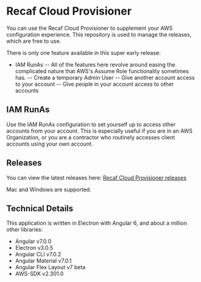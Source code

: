 # Recaf Cloud Provisioner

You can use the Recaf Cloud Provisioner to supplement your AWS configuration experience. This repository is used to manage the releases, which are free to use.

There is only one feature available in this super early release:

- IAM RunAs
-- All of the features here revolve around easing the complicated nature that AWS's Assume Role functionality sometimes has.
-- Create a temporary Admin User
-- Give another account access to your account
-- Give people in your account access to other accounts

## IAM RunAs

Use the IAM RunAs configuration to set yourself up to access other accounts from your account. This is especially useful if you are in an AWS Organization, or you are a contractor who routinely accesses client accounts using your own account.

## Releases

You can view the latest releases here: [Recaf Cloud Provisioner releases](https://github.com/roger-borges/recaf-cloud-provisioner/releases)

Mac and Windows are supported.

## Technical Details

This application is written in Electron with Angular 6, and about a million other libraries:

- Angular v7.0.0
- Electron v3.0.5
- Angular CLI v7.0.2
- Angular Material v7.0.1
- Angular Flex Layout v7 beta
- AWS-SDK v2.301.0